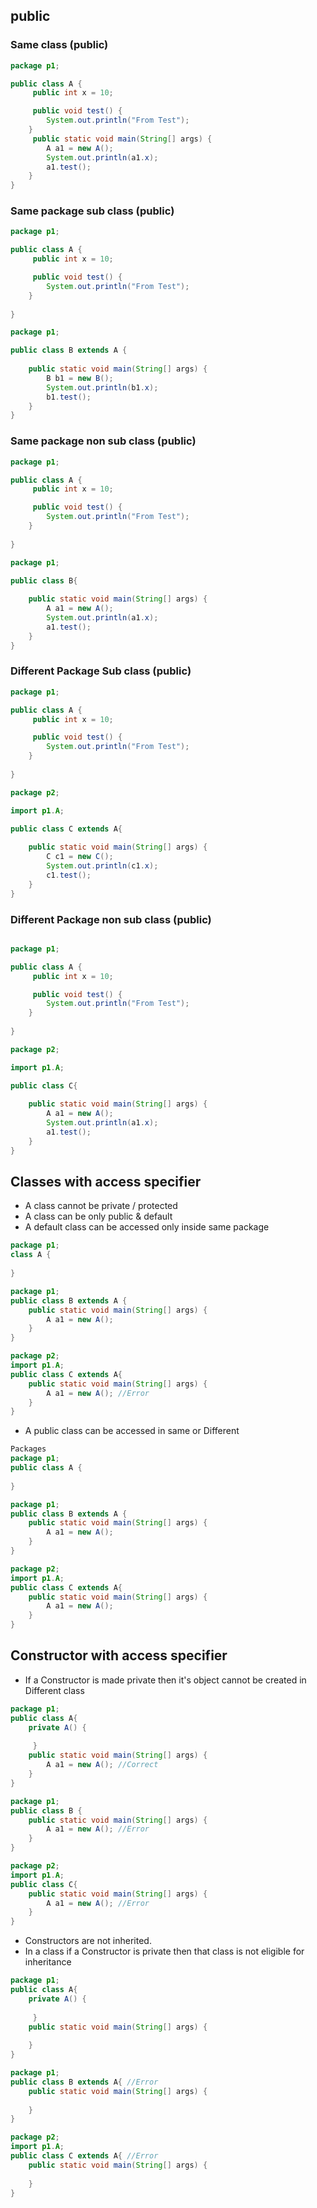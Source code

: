 ## public ##
### Same class (public) ###

```java
package p1;

public class A {
	 public int x = 10;

	 public void test() {
		System.out.println("From Test");
	}
	 public static void main(String[] args) {
		A a1 = new A();
		System.out.println(a1.x);
		a1.test();
	}
}
```

### Same package sub class (public) ###

```java
package p1;

public class A {
	 public int x = 10;

	 public void test() {
		System.out.println("From Test");
	}
	 
}
```

```java
package p1;

public class B extends A {
	
	public static void main(String[] args) {
		B b1 = new B();
		System.out.println(b1.x);
		b1.test();
	}
}
```

### Same package non sub class (public) ###

```java
package p1;

public class A {
	 public int x = 10;

	 public void test() {
		System.out.println("From Test");
	}
	 
}
```

```java
package p1;

public class B{
	
	public static void main(String[] args) {
		A a1 = new A();
		System.out.println(a1.x);
		a1.test();
	}
}
```

### Different Package Sub class (public) ###

```java
package p1;

public class A {
	 public int x = 10;

	 public void test() {
		System.out.println("From Test");
	}
	 
}

```
```java
package p2;

import p1.A;

public class C extends A{
	
	public static void main(String[] args) {
		C c1 = new C();
		System.out.println(c1.x);
		c1.test();
	}
}
```

### Different Package non sub class (public) ###
```java

package p1;

public class A {
	 public int x = 10;

	 public void test() {
		System.out.println("From Test");
	}
	 
}
```

```java
package p2;

import p1.A;

public class C{
	
	public static void main(String[] args) {
		A a1 = new A();
		System.out.println(a1.x);
		a1.test(); 
	}
}
```

## Classes with access specifier ##

* A class cannot be private / protected
* A class can be only public & default
* A default class can be accessed only inside same package

```java
package p1;
class A {
	 
}
```

```java
package p1;
public class B extends A {
	public static void main(String[] args) {
		A a1 = new A();
	}
}
```

```java
package p2;
import p1.A;
public class C extends A{
	public static void main(String[] args) {
		A a1 = new A(); //Error
	}
}
```

* A public class can be accessed in same or Different 
```java
Packages
package p1;
public class A {
	 
}
```

```java
package p1;
public class B extends A {
	public static void main(String[] args) {
		A a1 = new A();
	}
}
```

```java
package p2;
import p1.A;
public class C extends A{
	public static void main(String[] args) {
		A a1 = new A();
	}
}
```

## Constructor with access specifier ##

* If a Constructor is made private then it's object cannot be created in Different class

```java
package p1;
public class A{
    private A() {
		 
	 }
	public static void main(String[] args) {
        A a1 = new A(); //Correct		
	}
}
```

```java
package p1;
public class B {
	public static void main(String[] args) {
		A a1 = new A(); //Error
	}
}
```

```java
package p2;
import p1.A;
public class C{
	public static void main(String[] args) {
		A a1 = new A(); //Error
	}
}
```

* Constructors are not inherited.
* In a class if a Constructor is private then that class is not eligible for inheritance

```java
package p1;
public class A{
    private A() {
		 
	 }
	public static void main(String[] args) {
        		
	}
}
```

```java
package p1;
public class B extends A{ //Error
	public static void main(String[] args) {
		
	}
}
```

```java
package p2;
import p1.A;
public class C extends A{ //Error
	public static void main(String[] args) {
		
	}
}
```